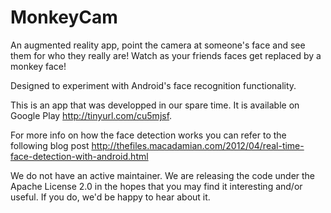 MonkeyCam
=========

An augmented reality app, point the camera at someone's face and see 
them for who they really are! Watch as your friends faces get replaced 
by a monkey face!

Designed to experiment with Android's face recognition functionality.


This is an app that was developped in our spare time.  It is available 
on Google Play http://tinyurl.com/cu5mjsf.  

For more info on how the face detection works you can refer to the 
following blog post http://thefiles.macadamian.com/2012/04/real-time-face-detection-with-android.html

We do not have an active maintainer.  We are releasing the code under 
the Apache License 2.0 in the hopes that you may find it interesting 
and/or useful.  If you do, we'd be happy to hear about it.

